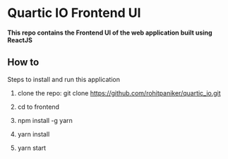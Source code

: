 # Quartic IO Frontend UI

**This repo contains the Frontend UI of the web application built using ReactJS**

## How to

Steps to install and run this application

1. clone the repo: git clone https://github.com/rohitpaniker/quartic_io.git

2. cd to frontend

3. npm install -g yarn

4. yarn install

5. yarn start
